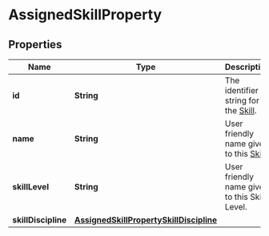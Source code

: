 

# AssignedSkillProperty


## Properties

| Name | Type | Description | Notes |
|------------ | ------------- | ------------- | -------------|
|**id** | **String** | The identifier string for the [Skill](https://developers.intellihr.io/docs/v1/). |  [optional] |
|**name** | **String** | User friendly name given to this [Skill](https://developers.intellihr.io/docs/v1/). |  [optional] |
|**skillLevel** | **String** | User friendly name given to this Skill Level. |  [optional] |
|**skillDiscipline** | [**AssignedSkillPropertySkillDiscipline**](AssignedSkillPropertySkillDiscipline.md) |  |  [optional] |



